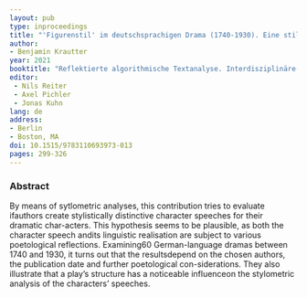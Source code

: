```yaml
---
layout: pub
type: inproceedings
title: "'Figurenstil' im deutschsprachigen Drama (1740-1930). Eine stilometrische Annäherung"
author:
- Benjamin Krautter
year: 2021
booktitle: "Reflektierte algorithmische Textanalyse. Interdisziplinäre(s) Arbeiten in der CRETA-Werkstatt"
editor:
 - Nils Reiter
 - Axel Pichler
 - Jonas Kuhn
lang: de
address: 
- Berlin
- Boston, MA
doi: 10.1515/9783110693973-013
pages: 299-326
---
```


### Abstract

By means of sytlometric analyses, this contribution tries to evaluate ifauthors create stylistically distinctive character speeches for their dramatic char-acters. This hypothesis seems to be plausible, as both the character speech andits linguistic realisation are subject to various poetological reflections. Examining60 German-language dramas between 1740 and 1930, it turns out that the resultsdepend on the chosen authors, the publication date and further poetological con-siderations. They also illustrate that a play’s structure has a noticeable influenceon the stylometric analysis of the characters’ speeches.
